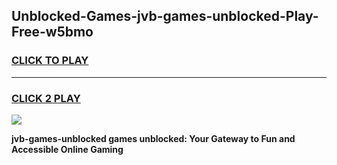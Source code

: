 
## Unblocked-Games-jvb-games-unblocked-Play-Free-w5bmo
<h3>
<a href="https://premium76.site?title=jvb-games-unblocked&ref=09A">CLICK TO PLAY</a></h3>
<hr>

<h3>
<a href="https://premium76.site?title=jvb-games-unblocked&ref=09A">CLICK 2 PLAY</a>
  
</h3>

<a href="https://premium76.site?title=jvb-games-unblocked&ref=09A"><img src="https://clearcache.store/games.png"></a>


**jvb-games-unblocked games unblocked: Your Gateway to Fun and Accessible Online Gaming**
